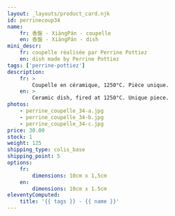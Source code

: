 ```yaml
---
layout: _layouts/product_card.njk
id: perrinecoup34
name:
    fr: 香盤 - XiāngPán - coupelle
    en: 香盤 - XiāngPán - dish
mini_descr:
    fr: coupelle réalisée par Perrine Pottiez
    en: dish made by Perrine Pottiez
tags: ['perrine-pottiez']
description: 
    fr: >
        Coupelle en céramique, 1250°C. Pièce unique.
    en: >
        Ceramic dish, fired at 1250°C. Unique piece.
photos:
    - perrine_coupelle_34-a.jpg
    - perrine_coupelle_34-b.jpg
    - perrine_coupelle_34-c.jpg
price: 30.00
stock: 1
weight: 125
shipping_type: colis_base
shipping_point: 5
options:
    fr:
        dimensions: 10cm x 1,5cm
    en:
        dimensions: 10cm x 1.5cm
eleventyComputed:
    title: '{{ tags }} - {{ name }}'
---
```

